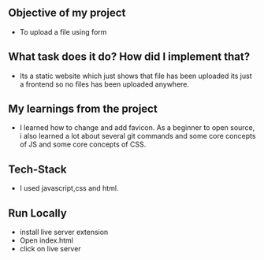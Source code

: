 ## Objective of my project
- To upload a file using form 

## What task does it do? How did I implement that?
- Its a static website which just shows that file has been uploaded its just a frontend so no files has been uploaded anywhere.

## My learnings from the project
- I learned how to change and add favicon. As a beginner to open source, i also learned a lot about several git commands and some core concepts of JS and some core concepts of CSS.

## Tech-Stack
- I used javascript,css and html.


## Run Locally
- install live server extension 
- Open index.html
- click on live server 
